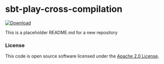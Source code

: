 
# sbt-play-cross-compilation

 [ ![Download](https://api.bintray.com/packages/hmrc/releases/sbt-play-cross-compilation/images/download.svg) ](https://bintray.com/hmrc/releases/sbt-play-cross-compilation/_latestVersion)

This is a placeholder README.md for a new repository

### License

This code is open source software licensed under the [Apache 2.0 License]("http://www.apache.org/licenses/LICENSE-2.0.html").
